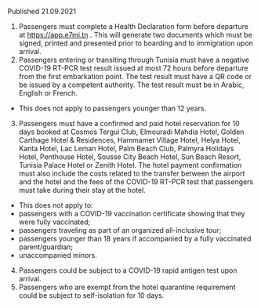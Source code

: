 Published 21.09.2021
1. Passengers must complete a Health Declaration form before departure at <a href="https://app.e7mi.tn">https://app.e7mi.tn</a> . This will generate two documents which must be signed, printed and presented prior to boarding and to immigration upon arrival.
2. Passengers entering or transiting through Tunisia must have a negative COVID-19 RT-PCR test result issued at most 72 hours before departure from the first embarkation point. The test result must have a QR code or be issued by a competent authority. The test result must be in Arabic, English or French.
- This does not apply to passengers younger than 12 years.
3. Passengers must have a confirmed and paid hotel reservation for 10 days booked at Cosmos Tergui Club, Elmouradi Mahdia Hotel, Golden Carthage Hotel & Residences, Hammamet Village Hotel, Helya Hotel, Kanta Hotel, Lac Leman Hotel, Palm Beach Club, Palmyra Holidays Hotel, Penthouse Hotel, Sousse City Beach Hotel, Sun Beach Resort, Tunisia Palace Hotel or Zenith Hotel. The hotel payment confirmation must also include the costs related to the transfer between the airport and the hotel and the fees of the COVID-19 RT-PCR test that passengers must take during their stay at the hotel.
- This does not apply to:
- passengers with a COVID-19 vaccination certificate showing that they were fully vaccinated;
- passengers traveling as part of an organized all-inclusive tour;
- passengers younger than 18 years if accompanied by a fully vaccinated parent/guardian;
- unaccompanied minors.
4. Passengers could be subject to a COVID-19 rapid antigen test upon arrival.
5. Passengers who are exempt from the hotel quarantine requirement could be subject to self-isolation for 10 days.
